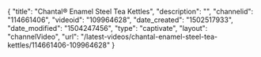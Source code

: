 {
    "title": "Chantal&reg;  Enamel Steel Tea Kettles",
    "description": "",
    "channelid": "114661406",
    "videoid": "109964628",
    "date_created": "1502517933",
    "date_modified": "1504247456",
    "type": "captivate",
    "layout": "channelVideo",
    "url": "\/latest-videos\/chantal-enamel-steel-tea-kettles\/114661406-109964628"
}